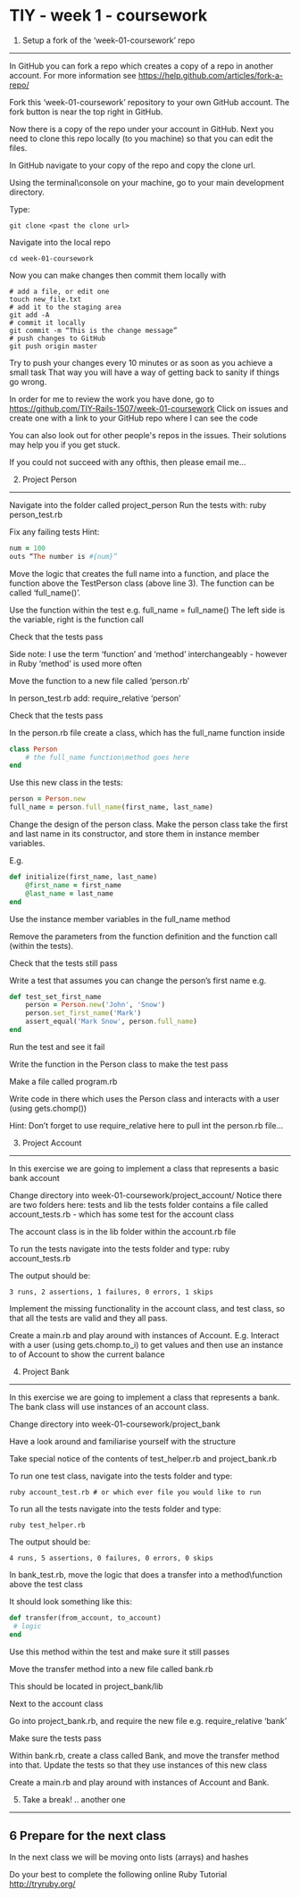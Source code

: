 TIY - week 1 - coursework
==============

1. Setup a fork of the ‘week-01-coursework’ repo 
--------------

In GitHub you can fork a repo which creates a copy of a repo in another account. For more information 
see https://help.github.com/articles/fork-a-repo/

Fork this ‘week-01-coursework’ repository to your own GitHub account. The fork button is near the top right in GitHub.

Now there is a copy of the repo under your account in GitHub. Next you need to clone this repo locally (to you machine) so that you can edit the files.

In GitHub navigate to your copy of the repo and copy the clone url.

Using the terminal\console on your machine, go to your main development directory.

Type:

```git clone <past the clone url>```

Navigate into the local repo

```cd week-01-coursework```

Now you can make changes then commit them locally with

```
# add a file, or edit one
touch new_file.txt
# add it to the staging area
git add -A
# commit it locally 
git commit -m “This is the change message”
# push changes to GitHub
git push origin master
```

Try to push your changes every 10 minutes or as soon as you achieve a small task
That way you will have a way of getting back to sanity if things go wrong.

In order for me to review the work you have done, go to https://github.com/TIY-Rails-1507/week-01-coursework 
Click on issues and create one with a link to your GitHub repo where I can see the code

You can also look out for other people's repos in the issues.
Their solutions may help you if you get stuck.

If you could not succeed with any ofthis, then please email me...


2. Project Person
--------------
Navigate into the folder called project_person
Run the tests with: ruby person_test.rb

Fix any failing tests
Hint:
```ruby
num = 100
outs “The number is #{num}”
```

Move the logic that creates the full name into a function, and place the function above the TestPerson class (above line 3). The function can be called ‘full_name()’.

Use the function within the test e.g.
full_name = full_name()
The left side is the variable, right is the function call

Check that the tests pass

Side note: I use the term ‘function’ and ‘method’ interchangeably - however in Ruby ‘method’ is used more often

Move the function to a new file called ‘person.rb’

In person_test.rb add: require_relative ‘person’

Check that the tests pass

In the person.rb file create a class, which has the full_name function inside

```ruby
class Person
	# the full_name function\method goes here
end
```


Use this new class in the tests:
```ruby
person = Person.new
full_name = person.full_name(first_name, last_name)
```

Change the design of the person class.
Make the person class take the first and last name in its constructor, and store them in instance member variables.

E.g.

```ruby
def initialize(first_name, last_name)
	@first_name = first_name
	@last_name = last_name
end
```

Use the instance member variables in the full_name method

Remove the parameters from the function definition and the function call (within the tests).

Check that the tests still pass

Write a test that assumes you can change the person’s first name
e.g.

```ruby
def test_set_first_name
	person = Person.new('John', 'Snow')
	person.set_first_name('Mark')  
	assert_equal('Mark Snow', person.full_name)    
end
```

Run the test and see it fail

Write the function in the Person class to make the test pass

Make a file called program.rb

Write code in there which uses the Person class and interacts with a user (using gets.chomp())

Hint: Don’t forget to use require_relative here to pull int the person.rb file...
 

3. Project Account
--------------
In this exercise we are going to implement a class that represents a basic bank account 

Change directory into week-01-coursework/project_account/
Notice there are two folders here: tests and lib
the tests folder contains a file called account_tests.rb - which has some test for the account class

The account class is in the lib folder within the account.rb file

To run the tests navigate into the tests folder and type:
ruby account_tests.rb

The output should be:

```
3 runs, 2 assertions, 1 failures, 0 errors, 1 skips
```

Implement the missing functionality in the account class, and test class, so that all the tests are valid and they all pass.


Create a main.rb and play around with instances of Account. E.g. Interact with a user (using gets.chomp.to_i) to get values and then use an instance to of Account to show the current balance


4. Project Bank
--------------
In this exercise we are going to implement a class that represents a bank. The bank class will use instances of an account class.

Change directory into week-01-coursework/project_bank

Have a look around and familiarise yourself with the structure

Take special notice of the contents of test_helper.rb and project_bank.rb


To run one test class, navigate into the tests folder and type:
```
ruby account_test.rb # or which ever file you would like to run
```

To run all the tests navigate into the tests folder and type:
```
ruby test_helper.rb
```

The output should be:

```
4 runs, 5 assertions, 0 failures, 0 errors, 0 skips
```

In bank_test.rb, move the logic that does a transfer into a method\function above the test class

It should look something like this: 
```ruby
def transfer(from_account, to_account)
 # logic
end
```

Use this method within the test and make sure it still passes

Move the transfer method into a new file called bank.rb

This should be located in project_bank/lib

Next to the account class

Go into project_bank.rb, and require the new file e.g.
require_relative ‘bank’

Make sure the tests pass

Within bank.rb, create a class called Bank, and move the transfer method into that.
Update the tests so that they use instances of this new class

Create a main.rb and play around with instances of Account and Bank.

5. Take a break! .. another one
--------------

6 Prepare for the next class
--------------

In the next class we will be moving onto lists (arrays) and hashes

Do your best to complete the following online Ruby Tutorial
http://tryruby.org/
